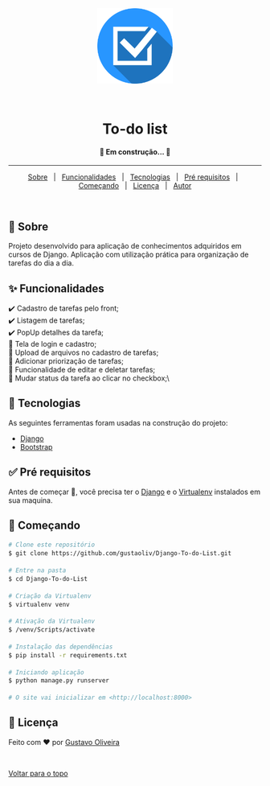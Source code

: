 <div align="center" id="top"> 
  <img width="150" src="tasks/static/images/favicon.png" alt="To-do list" />

  &#xa0;

  <!-- <a href="https://smartagênciadeempregos.netlify.com">Demo</a> -->
</div>


<h1 align="center">To-do list</h1>


<!-- Status -->

<h4 align="center"> 
	🚧  Em construção...  🚧
</h4> 

<hr>

<p align="center">
  <a href="#dart-sobre">Sobre</a> &#xa0; | &#xa0; 
  <a href="#sparkles-funcionalidades">Funcionalidades</a> &#xa0; | &#xa0;
  <a href="#rocket-tecnologias">Tecnologias</a> &#xa0; | &#xa0;
  <a href="#white_check_mark-pré-requisitos">Pré requisitos</a> &#xa0; | &#xa0;
  <a href="#checkered_flag-começando">Começando</a> &#xa0; | &#xa0;
  <a href="#memo-licença">Licença</a> &#xa0; | &#xa0;
  <a href="https://github.com/gustaoliv" target="_blank">Autor</a>
</p>

<br>

## :dart: Sobre ##

Projeto desenvolvido para aplicação de conhecimentos adquiridos em cursos de Django. Aplicação com utilização prática para organização de tarefas do dia a dia.

## :sparkles: Funcionalidades ##

:heavy_check_mark: Cadastro de tarefas pelo front;\
:heavy_check_mark: Listagem de tarefas;\
:heavy_check_mark: PopUp detalhes da tarefa;\
:construction: Tela de login e cadastro;\
:construction: Upload de arquivos no cadastro de tarefas;\
:construction: Adicionar priorização de tarefas;\
:construction: Funcionalidade de editar e deletar tarefas;\
:construction: Mudar status da tarefa ao clicar no checkbox;\


## :rocket: Tecnologias ##

As seguintes ferramentas foram usadas na construção do projeto:

- [Django](https://www.djangoproject.com/)
- [Bootstrap](https://getbootstrap.com/)

## :white_check_mark: Pré requisitos ##

Antes de começar :checkered_flag:, você precisa ter o [Django](https://www.djangoproject.com/) e o [Virtualenv](https://virtualenv.pypa.io/en/latest/#) instalados em sua maquina.

## :checkered_flag: Começando ##

```bash
# Clone este repositório
$ git clone https://github.com/gustaoliv/Django-To-do-List.git

# Entre na pasta
$ cd Django-To-do-List

# Criação da Virtualenv
$ virtualenv venv

# Ativação da Virtualenv
$ /venv/Scripts/activate

# Instalação das dependências
$ pip install -r requirements.txt

# Iniciando aplicação
$ python manage.py runserver

# O site vai inicializar em <http://localhost:8000>
```

## :memo: Licença ##

Feito com :heart: por <a href="https://github.com/gustaoliv" target="_blank">Gustavo Oliveira</a>

&#xa0;

<a href="#top">Voltar para o topo</a>
